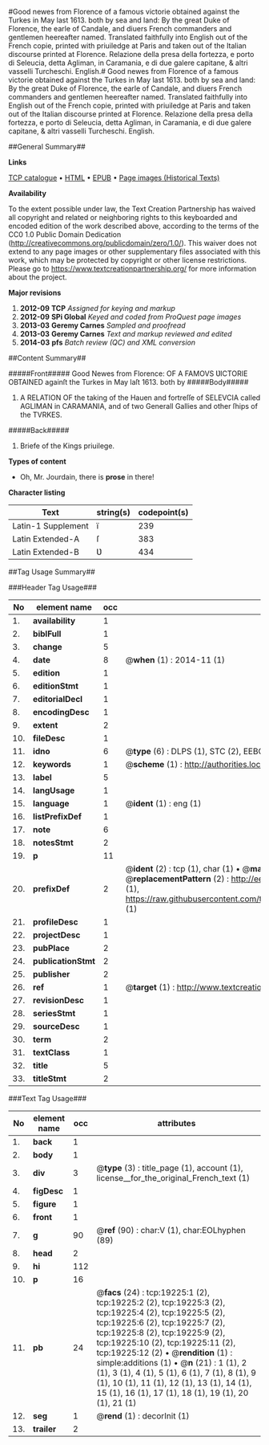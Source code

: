 #Good newes from Florence of a famous victorie obtained against the Turkes in May last 1613. both by sea and land: By the great Duke of Florence, the earle of Candale, and diuers French commanders and gentlemen heereafter named. Translated faithfully into English out of the French copie, printed with priuiledge at Paris and taken out of the Italian discourse printed at Florence. Relazione della presa della fortezza, e porto di Seleucia, detta Agliman, in Caramania, e di due galere capitane, & altri vasselli Turcheschi. English.#
Good newes from Florence of a famous victorie obtained against the Turkes in May last 1613. both by sea and land: By the great Duke of Florence, the earle of Candale, and diuers French commanders and gentlemen heereafter named. Translated faithfully into English out of the French copie, printed with priuiledge at Paris and taken out of the Italian discourse printed at Florence.
Relazione della presa della fortezza, e porto di Seleucia, detta Agliman, in Caramania, e di due galere capitane, & altri vasselli Turcheschi. English.

##General Summary##

**Links**

[TCP catalogue](http://www.ota.ox.ac.uk/tcp/)  • 
[HTML](http://tei.it.ox.ac.uk/tcp/Texts-HTML/free/A00/A00985.html)  • 
[EPUB](http://tei.it.ox.ac.uk/tcp/Texts-EPUB/free/A00/A00985.epub) • 
[Page images (Historical Texts)](https://historicaltexts.jisc.ac.uk/eebo-99853827e)

**Availability**

To the extent possible under law, the Text Creation Partnership has waived all copyright and related or neighboring rights to this keyboarded and encoded edition of the work described above, according to the terms of the CC0 1.0 Public Domain Dedication (http://creativecommons.org/publicdomain/zero/1.0/). This waiver does not extend to any page images or other supplementary files associated with this work, which may be protected by copyright or other license restrictions. Please go to https://www.textcreationpartnership.org/ for more information about the project.

**Major revisions**

1. __2012-09__ __TCP__ *Assigned for keying and markup*
1. __2012-09__ __SPi Global__ *Keyed and coded from ProQuest page images*
1. __2013-03__ __Geremy Carnes__ *Sampled and proofread*
1. __2013-03__ __Geremy Carnes__ *Text and markup reviewed and edited*
1. __2014-03__ __pfs__ *Batch review (QC) and XML conversion*

##Content Summary##

#####Front#####
Good Newes from Florence: OF A FAMOVS ƲICTORIE OBTAINED againſt the Turkes in May laſt 1613. both by
#####Body#####

1. A RELATION OF the taking of the Hauen and fortreſſe of SELEVCIA called AGLIMAN in CARAMANIA, and of two Generall Gallies and other ſhips of the TVRKES.

#####Back#####

1. Briefe of the Kings priuilege.

**Types of content**

  * Oh, Mr. Jourdain, there is **prose** in there!

**Character listing**


|Text|string(s)|codepoint(s)|
|---|---|---|
|Latin-1 Supplement|ï|239|
|Latin Extended-A|ſ|383|
|Latin Extended-B|Ʋ|434|

##Tag Usage Summary##

###Header Tag Usage###

|No|element name|occ|attributes|
|---|---|---|---|
|1.|__availability__|1||
|2.|__biblFull__|1||
|3.|__change__|5||
|4.|__date__|8| @__when__ (1) : 2014-11 (1)|
|5.|__edition__|1||
|6.|__editionStmt__|1||
|7.|__editorialDecl__|1||
|8.|__encodingDesc__|1||
|9.|__extent__|2||
|10.|__fileDesc__|1||
|11.|__idno__|6| @__type__ (6) : DLPS (1), STC (2), EEBO-CITATION (1), PROQUEST (1), VID (1)|
|12.|__keywords__|1| @__scheme__ (1) : http://authorities.loc.gov/ (1)|
|13.|__label__|5||
|14.|__langUsage__|1||
|15.|__language__|1| @__ident__ (1) : eng (1)|
|16.|__listPrefixDef__|1||
|17.|__note__|6||
|18.|__notesStmt__|2||
|19.|__p__|11||
|20.|__prefixDef__|2| @__ident__ (2) : tcp (1), char (1)  •  @__matchPattern__ (2) : ([0-9\-]+):([0-9IVX]+) (1), (.+) (1)  •  @__replacementPattern__ (2) : http://eebo.chadwyck.com/downloadtiff?vid=$1&page=$2 (1), https://raw.githubusercontent.com/textcreationpartnership/Texts/master/tcpchars.xml#$1 (1)|
|21.|__profileDesc__|1||
|22.|__projectDesc__|1||
|23.|__pubPlace__|2||
|24.|__publicationStmt__|2||
|25.|__publisher__|2||
|26.|__ref__|1| @__target__ (1) : http://www.textcreationpartnership.org/docs/. (1)|
|27.|__revisionDesc__|1||
|28.|__seriesStmt__|1||
|29.|__sourceDesc__|1||
|30.|__term__|2||
|31.|__textClass__|1||
|32.|__title__|5||
|33.|__titleStmt__|2||


###Text Tag Usage###

|No|element name|occ|attributes|
|---|---|---|---|
|1.|__back__|1||
|2.|__body__|1||
|3.|__div__|3| @__type__ (3) : title_page (1), account (1), license__for_the_original_French_text (1)|
|4.|__figDesc__|1||
|5.|__figure__|1||
|6.|__front__|1||
|7.|__g__|90| @__ref__ (90) : char:V (1), char:EOLhyphen (89)|
|8.|__head__|2||
|9.|__hi__|112||
|10.|__p__|16||
|11.|__pb__|24| @__facs__ (24) : tcp:19225:1 (2), tcp:19225:2 (2), tcp:19225:3 (2), tcp:19225:4 (2), tcp:19225:5 (2), tcp:19225:6 (2), tcp:19225:7 (2), tcp:19225:8 (2), tcp:19225:9 (2), tcp:19225:10 (2), tcp:19225:11 (2), tcp:19225:12 (2)  •  @__rendition__ (1) : simple:additions (1)  •  @__n__ (21) : 1 (1), 2 (1), 3 (1), 4 (1), 5 (1), 6 (1), 7 (1), 8 (1), 9 (1), 10 (1), 11 (1), 12 (1), 13 (1), 14 (1), 15 (1), 16 (1), 17 (1), 18 (1), 19 (1), 20 (1), 21 (1)|
|12.|__seg__|1| @__rend__ (1) : decorInit (1)|
|13.|__trailer__|2||
